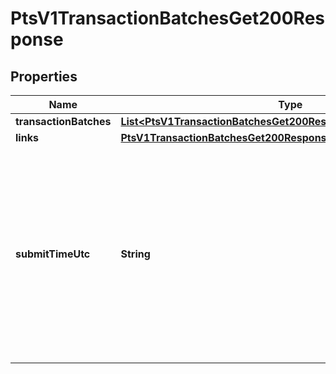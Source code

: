 
# PtsV1TransactionBatchesGet200Response

## Properties
Name | Type | Description | Notes
------------ | ------------- | ------------- | -------------
**transactionBatches** | [**List&lt;PtsV1TransactionBatchesGet200ResponseTransactionBatches&gt;**](PtsV1TransactionBatchesGet200ResponseTransactionBatches.md) |  |  [optional]
**links** | [**PtsV1TransactionBatchesGet200ResponseLinks**](PtsV1TransactionBatchesGet200ResponseLinks.md) |  |  [optional]
**submitTimeUtc** | **String** | Time of request in UTC. &#x60;Format: YYYY-MM-DDThh:mm:ssZ&#x60;  Example 2016-08-11T22:47:57Z equals August 11, 2016, at 22:47:57 (10:47:57 p.m.). The T separates the date and the time. The Z indicates UTC.  |  [optional]



